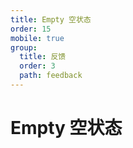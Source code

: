 ```yaml
---
title: Empty 空状态
order: 15
mobile: true
group:
  title: 反馈
  order: 3
  path: feedback
---
```


# Empty 空状态

<code src="../demo/Empty.tsx"></code>
<API src="../src/Empty.tsx"></API>

